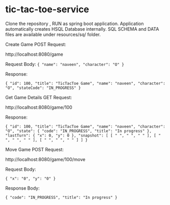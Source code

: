# tic-tac-toe-service

Clone the repository , RUN as spring boot application.
Application automatically creates HSQL Database internally.
SQL SCHEMA and DATA files are available under resources/sq/ folder.

Create Game POST Request:

http://localhost:8080/game

Request Body:
`
{
	"name": "naveen",
	"character": "O"
}
`

Response:

`{
    "id": 100,
    "title": "TicTacToe Game",
    "name": "naveen",
    "character": "O",
    "stateCode": "IN_PROGRESS"
}
`

Get Game Details GET Request:

http://localhost:8080/game/100

Response:

`{
    "id": 100,
    "title": "TicTacToe Game",
    "name": "naveen",
    "character": "O",
    "state": {
        "code": "IN_PROGRESS",
        "title": "In progress"
    },
    "lastTurn": {
        "x": 0,
        "y": 0
    },
    "snapshot": [
        [
            " ",
            " ",
            " "
        ],
        [
            " ",
            " ",
            " "
        ],
        [
            " ",
            " ",
            " "
        ]
    ]
}
`

Move Game POST Request:

http://localhost:8080/game/100/move

Request Body:


`{
	"x": "0",
	"y": "0"
}
`

Response Body:

`{
    "code": "IN_PROGRESS",
    "title": "In progress"
}
`
